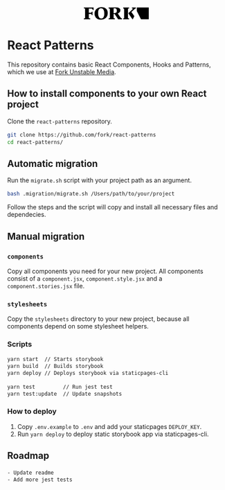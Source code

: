 <div style="text-align: center; margin: 0 auto; max-width: 150px;">
    <img src="./assets/fork-logo.png" alt="Fork Logo"/>
</div>

# React Patterns

This repository contains basic React Components, Hooks and Patterns, which we use at [Fork Unstable Media](https://www.fork.de/).

## How to install components to your own React project

Clone the `react-patterns` repository.

```sh
git clone https://github.com/fork/react-patterns
cd react-patterns/
```

## Automatic migration

Run the `migrate.sh` script with your project path as an argument.

```sh
bash .migration/migrate.sh /Users/path/to/your/project
```

Follow the steps and the script will copy and install all necessary files and dependecies.

## Manual migration

### `components`

Copy all components you need for your new project. All components consist of a `component.jsx`, `component.style.jsx` and a `component.stories.jsx` file.

### `stylesheets`

Copy the `stylesheets` directory to your new project, because all components depend on some stylesheet helpers.

### Scripts

```shell
yarn start  // Starts storybook
yarn build  // Builds storybook
yarn deploy // Deploys storybook via staticpages-cli

yarn test         // Run jest test
yarn test:update  // Update snapshots

```

### How to deploy

1. Copy `.env.example` to `.env` and add your staticpages `DEPLOY_KEY`.
2. Run `yarn deploy` to deploy static storybook app via staticpages-cli.

## Roadmap

    - Update readme
    - Add more jest tests
